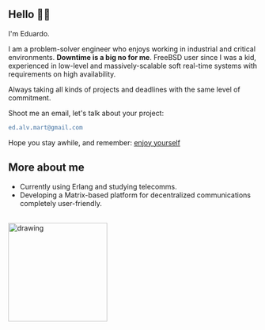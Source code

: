 ## Hello 👋🏻

I'm Eduardo.

I am a problem-solver engineer who enjoys working in industrial and critical environments. **Downtime is a big no for me**. FreeBSD user since I was a kid, experienced in low-level and massively-scalable soft real-time systems with requirements on high availability.

Always taking all kinds of projects and deadlines with the same level of commitment.

Shoot me an email, let's talk about your project:

```erl
ed.alv.mart@gmail.com
```

Hope you stay awhile, and remember: [enjoy yourself](https://www.youtube.com/watch?v=qzj4gHuH2LA)


## More about me

* Currently using Erlang and studying telecomms.
* Developing a Matrix-based platform for decentralized communications completely user-friendly.

<br/>
<img src="https://media.discordapp.net/attachments/853076833176518668/874731644618154014/FUN_ALLOWED.png" alt="drawing" width="200"/>
